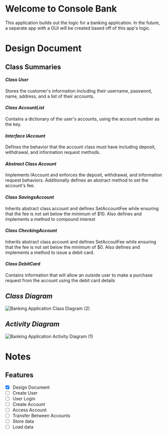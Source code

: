 # Welcome to Console Bank
This application builds out the logic for a banking application. In the future, a separate app with a GUI will be created based off of this app's logic.
# Design Document

## Class Summaries
#### *Class User*
Stores the customer's information including their username, password, name, address, and a list of their accounts. 
#### *Class AccountList*
Contains a dictionary of the user's accounts, using the account number as the key.
#### *Interface IAccount*
Defines the behavior that the account class must have including deposit, withdrawal, and information request methods.
#### *Abstract Class Account*
Implements IAccount and enforces the deposit, withdrawal, and information request behaviors. Additionally defines an abstract method to set the account's fee.
#### *Class SavingsAccount*
Inherits abstract class account and defines SetAccountFee while ensuring that the fee is not set below the minimum of $10. Also defines and implements a method to compound interest
#### *Class CheckingAccount*
Inherits abstract class account and defines SetAccoutFee while ensuring that the fee is not set below the minimum of $0. Also defines and implements a method to issue a debit card.
#### *Class DebitCard*
Contains information that will allow an outside user to make a purchase request from the account using the debit card details

## *Class Diagram*
![Banking Application Class Diagram (2)](https://github.com/user-attachments/assets/f7cb6f92-d268-4dc2-b6aa-98f9e847bae6)

## *Activity Diagram*
![Banking Application Activity Diagram (1)](https://github.com/user-attachments/assets/9af2464d-60eb-42ca-bbc0-140eb1d3c05f)

# Notes
## Features
- [X] Design Document
- [ ] Create User
- [ ] User Login
- [ ] Create Account
- [ ] Access Account
- [ ] Transfer Between Accounts
- [ ] Store data
- [ ] Load data
